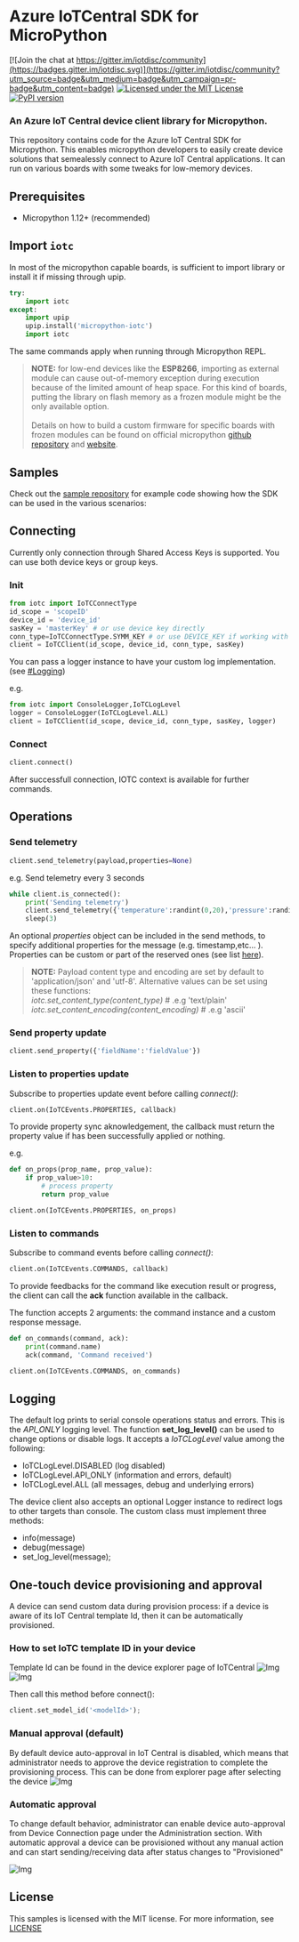 # Azure IoTCentral SDK for MicroPython

[![Join the chat at https://gitter.im/iotdisc/community](https://badges.gitter.im/iotdisc.svg)](https://gitter.im/iotdisc/community?utm_source=badge&utm_medium=badge&utm_campaign=pr-badge&utm_content=badge)
[![Licensed under the MIT License](https://img.shields.io/badge/License-MIT-blue.svg)](https://github.com/iot-for-all/iotc-micropython-client/blob/master/LICENSE)
[![PyPI version](https://badge.fury.io/py/micropython-iotc.svg)](https://badge.fury.io/py/micropython-iotc)

### An Azure IoT Central device client library for Micropython.
This repository contains code for the Azure IoT Central SDK for Micropython. This enables micropython developers to easily create device solutions that semealessly connect to Azure IoT Central applications.
It can run on various boards with some tweaks for low-memory devices.


## Prerequisites
+ Micropython 1.12+ (recommended)

## Import ``iotc``
In most of the micropython capable boards, is sufficient to import library or install it if missing through upip.

```py
try:
    import iotc
except:
    import upip
    upip.install('micropython-iotc')
    import iotc
```

The same commands apply when running through Micropython REPL.

> **NOTE:** for low-end devices like the **ESP8266**, importing as external module can cause out-of-memory exception during execution because of the limited amount of heap space.
For this kind of boards, putting the library on flash memory as a frozen module might be the only available option.<br/><br/>
Details on how to build a custom firmware for specific boards with frozen modules can be found on official micropython [github repository](https://github.com/micropython/micropython) and [website](http://docs.micropython.org/en/latest/).


## Samples
Check out the [sample repository](samples) for example code showing how the SDK can be used in the various scenarios:


## Connecting
Currently only connection through Shared Access Keys is supported.
You can use both device keys or group keys.

### Init
```py
from iotc import IoTCConnectType
id_scope = 'scopeID'
device_id = 'device_id'
sasKey = 'masterKey' # or use device key directly
conn_type=IoTCConnectType.SYMM_KEY # or use DEVICE_KEY if working with device keys
client = IoTCClient(id_scope, device_id, conn_type, sasKey)
```

You can pass a logger instance to have your custom log implementation. (see [#Logging](#logging))

e.g.

```py
from iotc import ConsoleLogger,IoTCLogLevel
logger = ConsoleLogger(IoTCLogLevel.ALL)
client = IoTCClient(id_scope, device_id, conn_type, sasKey, logger)
```

### Connect

```py
client.connect()
```
After successfull connection, IOTC context is available for further commands.

## Operations

### Send telemetry

```py
client.send_telemetry(payload,properties=None)
```

e.g. Send telemetry every 3 seconds
```py
while client.is_connected():
    print('Sending telemetry')
    client.send_telemetry({'temperature':randint(0,20),'pressure':randint(0,20),'acceleration':{'x':randint(0,20),'y':randint(0,20)}})
    sleep(3)
```
An optional *properties* object can be included in the send methods, to specify additional properties for the message (e.g. timestamp,etc... ).
Properties can be custom or part of the reserved ones (see list [here](https://github.com/Azure/azure-iot-sdk-csharp/blob/master/iothub/device/src/MessageSystemPropertyNames.cs#L36)).

> **NOTE:** Payload content type and encoding are set by default to 'application/json' and 'utf-8'. Alternative values can be set using these functions:<br/>
_iotc.set_content_type(content_type)_ # .e.g 'text/plain'
_iotc.set_content_encoding(content_encoding)_ # .e.g 'ascii'

### Send property update
```py
client.send_property({'fieldName':'fieldValue'})
```

### Listen to properties update
Subscribe to properties update event before calling _connect()_:
```py
client.on(IoTCEvents.PROPERTIES, callback)
```
To provide property sync aknowledgement, the callback must return the 
property value if has been successfully applied or nothing.

e.g.
```py
def on_props(prop_name, prop_value):
    if prop_value>10:
        # process property
        return prop_value

client.on(IoTCEvents.PROPERTIES, on_props)
```

### Listen to commands
Subscribe to command events before calling _connect()_:
```py
client.on(IoTCEvents.COMMANDS, callback)
```
To provide feedbacks for the command like execution result or progress, the client can call the **ack** function available in the callback.

The function accepts 2 arguments: the command instance and a custom response message.
```py
def on_commands(command, ack):
    print(command.name)
    ack(command, 'Command received')

client.on(IoTCEvents.COMMANDS, on_commands)
```

## Logging

The default log prints to serial console operations status and errors.
This is the _API_ONLY_ logging level.
The function __set_log_level()__ can be used to change options or disable logs. It accepts a _IoTCLogLevel_ value among the following:

-  IoTCLogLevel.DISABLED (log disabled)
-  IoTCLogLevel.API_ONLY (information and errors, default)
-  IoTCLogLevel.ALL (all messages, debug and underlying errors)

The device client also accepts an optional Logger instance to redirect logs to other targets than console.
The custom class must implement three methods:

- info(message)
- debug(message)
- set_log_level(message);

## One-touch device provisioning and approval
A device can send custom data during provision process: if a device is aware of its IoT Central template Id, then it can be automatically provisioned.

### How to set IoTC template ID in your device
Template Id can be found in the device explorer page of IoTCentral
![Img](assets/modelid_1.png)
![Img](assets/modelid_2.png)

Then call this method before connect():

```py
client.set_model_id('<modelId>');
```

### Manual approval (default)
By default device auto-approval in IoT Central is disabled, which means that administrator needs to approve the device registration to complete the provisioning process.
This can be done from explorer page after selecting the device
![Img](assets/manual_approval.jpg)


### Automatic approval
To change default behavior, administrator can enable device auto-approval from Device Connection page under the Administration section.
With automatic approval a device can be provisioned without any manual action and can start sending/receiving data after status changes to "Provisioned"

![Img](assets/auto_approval.jpg)

## License
This samples is licensed with the MIT license. For more information, see [LICENSE](./LICENSE)